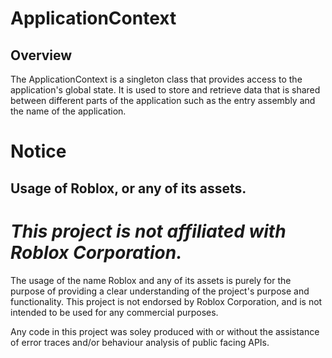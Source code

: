 # ApplicationContext

## Overview

The ApplicationContext is a singleton class that provides access to the application's global state. It is used to store and retrieve data that is shared between different parts of the application such as the entry assembly and the name of the application.

# Notice

## Usage of Roblox, or any of its assets.

# ***This project is not affiliated with Roblox Corporation.***

The usage of the name Roblox and any of its assets is purely for the purpose of providing a clear understanding of the project's purpose and functionality. This project is not endorsed by Roblox Corporation, and is not intended to be used for any commercial purposes.

Any code in this project was soley produced with or without the assistance of error traces and/or behaviour analysis of public facing APIs.

